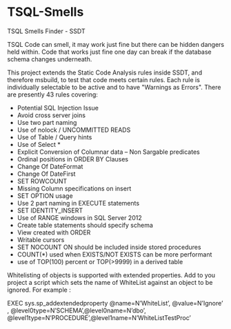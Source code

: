 # TSQL-Smells

TSQL Smells Finder - SSDT

TSQL Code can smell, it may work just fine but there can be hidden dangers held within.  Code that works just fine one day can break if the database schema changes underneath.

This project extends the Static Code Analysis rules inside SSDT, and therefore msbuild, to test that code meets certain rules.  Each rule is individually selectable to be active and to have "Warnings as Errors".
There are presently 43 rules covering:

* Potential SQL Injection Issue 
* Avoid cross server joins
* Use two part naming
* Use of nolock / UNCOMMITTED READS
* Use of Table / Query hints
* Use of Select *
* Explicit Conversion of Columnar data – Non Sargable predicates
* Ordinal positions in ORDER BY Clauses
* Change Of DateFormat
* Change Of DateFirst
* SET ROWCOUNT
* Missing Column specifications on insert
* SET OPTION usage
* Use 2 part naming in EXECUTE statements
* SET IDENTITY_INSERT
* Use of RANGE windows in SQL Server 2012
* Create table statements should specify schema
* View created with ORDER
* Writable cursors
* SET NOCOUNT ON should be included inside stored procedures
* COUNT(*) used when EXISTS/NOT EXISTS can be more performant
* use of TOP(100) percent or TOP(>9999) in a derived table

 

Whitelisting of objects is supported with extended properties.  Add to you project a script which sets the name of WhiteList against an object to be ignored.  For example :

EXEC sys.sp_addextendedproperty @name=N’WhiteList’, @value=N’Ignore’ , @level0type=N’SCHEMA’,@level0name=N’dbo’, @level1type=N’PROCEDURE’,@level1name=N’WhiteListTestProc’
